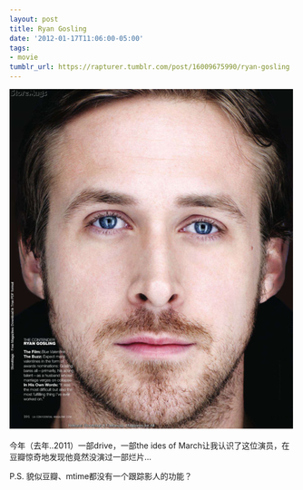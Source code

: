 ```yaml
---
layout: post
title: Ryan Gosling
date: '2012-01-17T11:06:00-05:00'
tags:
- movie
tumblr_url: https://rapturer.tumblr.com/post/16009675990/ryan-gosling
---
```

![](/assets/img/tumblr_lxyaacwbwd1r0cnr9.jpg)

今年（去年..2011）一部drive，一部the ides of March让我认识了这位演员，在豆瓣惊奇地发现他竟然没演过一部烂片…

P.S. 貌似豆瓣、mtime都没有一个跟踪影人的功能？

